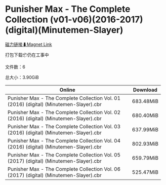 # Punisher Max - The Complete Collection (v01-v06)(2016-2017)(digital)(Minutemen-Slayer)

[磁力链接⬇Magnet Link](magnet:?xt=urn:btih:10ca302951fe96a4f5f46ca2bc501fdbb6a4c83b&dn=Punisher%20Max%20-%20The%20Complete%20Collection%20%28v01-v06%29%282016-2017%29%28digital%29%28Minutemen-Slayer%29)

打包下载📦仍在工事中

文件数：6

总大小：3.90GiB

Online | Download
--- | ---
Punisher Max - The Complete Collection Vol. 01 (2016) (digital) (Minutemen-Slayer).cbr | 683.48MiB
Punisher Max - The Complete Collection Vol. 02 (2016) (digital) (Minutemen-Slayer).cbr | 680.40MiB
Punisher Max - The Complete Collection Vol. 03 (2016) (digital) (Minutemen-Slayer).cbr | 637.99MiB
Punisher Max - The Complete Collection Vol. 04 (2016) (digital) (Minutemen-Slayer).cbr | 802.93MiB
Punisher Max - The Complete Collection Vol. 05 (2017) (digital) (Minutemen-Slayer).cbr | 659.79MiB
Punisher Max - The Complete Collection Vol. 06 (2017) (digital) (Minutemen-Slayer).cbr | 525.47MiB
